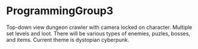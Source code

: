 # ProgrammingGroup3
Top-down view dungeon crawler with camera locked on character. Multiple set levels and loot. There will be various types of enemies, puzles, bosses, and items. Current theme is dystopian cyberpunk.

